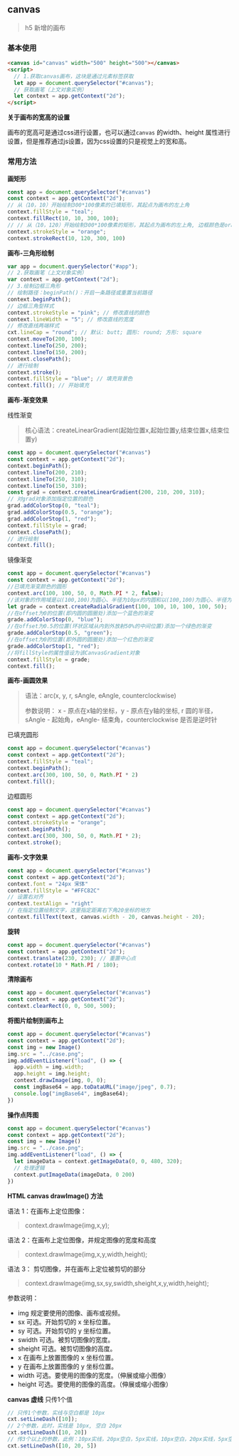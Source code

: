 ## canvas

> h5 新增的画布

### 基本使用

```html
<canvas id="canvas" width="500" height="500"></canvas>
<script>
  // 1.获取canvas画布，这块是通过元素标签获取
  let app = document.querySelector("#canvas");
  // 获取画笔（上文对象实例）
  let context = app.getContext("2d");
</script>
```

**关于画布的宽高的设置**

画布的宽高可是通过css进行设置，也可以通过`canvas` 的width、height 属性进行设置，但是推荐通过js设置，因为css设置的只是视觉上的宽和高。

### 常用方法

**画矩形**

```js
const app = document.querySelector("#canvas")
const context = app.getContext("2d");
// 从（10，10）开始绘制300*100像素的已填矩形，其起点为画布的左上角
context.fillStyle = "teal";
context.fillRect(10, 10, 300, 100); 
// // 从（10，120）开始绘制300*100像素的矩形，其起点为画布的左上角, 边框颜色是orange
context.strokeStyle = "orange"; 
context.strokeRect(10, 120, 300, 100) 
```

 **画布-三角形绘制**

```js
var app = document.querySelector("#app");
// 2.获取画笔（上文对象实例）
var context = app.getContext("2d");
// 3.绘制边框三角形
// 绘制路径：beginPath()：开启一条路径或重置当前路径
context.beginPath();
// 边框三角型样式
context.strokeStyle = "pink"; // 修改直线的颜色
context.lineWidth = "5"; // 修改直线的宽度
// 修改直线两端样式
cxt.lineCap = "round"; // 默认: butt; 圆形: round; 方形: square
context.moveTo(200, 100);
context.lineTo(250, 200);
context.lineTo(150, 200);
context.closePath();
// 进行绘制
context.stroke();
context.fillStyle = "blue"; // 填充背景色
context.fill(); // 开始填充
```

**画布-渐变效果**

线性渐变

> 核心语法：createLinearGradient(起始位置x,起始位置y,结束位置x,结束位置y)

```js
const app = document.querySelector("#canvas")
const context = app.getContext("2d");
context.beginPath();
context.lineTo(200, 210);
context.lineTo(250, 310);
context.lineTo(150, 310);
const grad = context.createLinearGradient(200, 210, 200, 310);
// 对grad对象添加指定位置的颜色
grad.addColorStop(0, "teal");
grad.addColorStop(0.5, "orange");
grad.addColorStop(1, "red");
context.fillStyle = grad;
context.closePath();
// 进行绘制
context.fill();
```

镜像渐变

```js
const app = document.querySelector("#canvas")
const context = app.getContext("2d");
//已填充渐变颜色的圆形
context.arc(100, 100, 50, 0, Math.PI * 2, false);
//该对象的作用域是以(100,100)为圆心、半径为10px的内圆和以(100,100)为圆心、半径为50px的外圆之间的环状区域
let grade = context.createRadialGradient(100, 100, 10, 100, 100, 50);
//在offset为0的位置(即内圆的圆圈处)添加一个蓝色的渐变
grade.addColorStop(0, "blue");
//在offset为0.5的位置(环状区域从内到外放射50%的中间位置)添加一个绿色的渐变
grade.addColorStop(0.5, "green");
//在offset为0的位置(即外圆的圆圈处)添加一个红色的渐变
grade.addColorStop(1, "red");
//将fillStyle的属性值设为该CanvasGradient对象
context.fillStyle = grade;
context.fill();
```

**画布-画圆效果**

> 语法：arc(x, y, r, sAngle, eAngle, counterclockwise)
>
> 参数说明： x - 原点在x轴的坐标，y - 原点在y轴的坐标, r 圆的半径，sAngle - 起始角，eAngle- 结束角，counterclockwise 是否是逆时针

已填充圆形

```js
const app = document.querySelector("#canvas")
const context = app.getContext("2d");
context.fillStyle = "teal";
context.beginPath();
context.arc(300, 100, 50, 0, Math.PI * 2)
context.fill();
```

边框圆形

```js
const app = document.querySelector("#canvas")
const context = app.getContext("2d");
context.strokeStyle = "orange";
context.beginPath();
context.arc(300, 300, 50, 0, Math.PI * 2);
context.stroke();
```

**画布-文字效果**

```js
const app = document.querySelector("#canvas")
const context = app.getContext("2d");
context.font = "24px 宋体"
context.fillStyle = "#FFC82C"
// 设置右对齐
context.textAlign = "right"
// 在指定位置绘制文字，这里指定距离右下角20坐标的地方
context.fillText(text, canvas.width - 20, canvas.height - 20);
```
**旋转**

```js
const app = document.querySelector("#canvas")
const context = app.getContext("2d");
context.translate(230, 230); // 重置中心点
context.rotate(10 * Math.PI / 180);
```

**清除画布**

```js
const app = document.querySelector("#canvas")
const context = app.getContext("2d");
context.clearRect(0, 0, 500, 500);
```

**将图片绘制到画布上**

```js
const app = document.querySelector("#canvas")
const context = app.getContext("2d");
const img = new Image()
img.src = "../case.png";
img.addEventListener("load", () => {
  app.width = img.width;
  app.height = img.height;
  context.drawImage(img, 0, 0);
  const imgBase64 = app.toDataURL("image/jpeg", 0.7);
  console.log("imgBase64", imgBase64);
})
```

**操作点阵图**

```js
const app = document.querySelector("#canvas")
const context = app.getContext("2d");
const img = new Image()
img.src = "../case.png";
img.addEventListener("load", () => {
  let imageData = context.getImageData(0, 0, 480, 320);
  // 处理逻辑
  context.putImageData(imageData, 0 200)
})
```

**HTML canvas drawImage() 方法**

语法 1：在画布上定位图像：
> context.drawImage(img,x,y);


语法 2：在画布上定位图像，并规定图像的宽度和高度
> context.drawImage(img,x,y,width,height);


语法 3： 剪切图像，并在画布上定位被剪切的部分
> context.drawImage(img,sx,sy,swidth,sheight,x,y,width,height);


参数说明：
+ img	规定要使用的图像、画布或视频。
+ sx	可选。开始剪切的 x 坐标位置。
+ sy	可选。开始剪切的 y 坐标位置。
+ swidth	可选。被剪切图像的宽度。
+ sheight	可选。被剪切图像的高度。
+ x	在画布上放置图像的 x 坐标位置。
+ y	在画布上放置图像的 y 坐标位置。
+ width	可选。要使用的图像的宽度。（伸展或缩小图像）
+ height	可选。要使用的图像的高度。（伸展或缩小图像）

**canvas 虚线**
只传1个值
```js
// 只传1个参数，实线与空白都是 10px
cxt.setLineDash([10]);
// 2个参数，此时，实线是 10px, 空白 20px
cxt.setLineDash([10, 20])
// 传3个以上的参数，此例：10px实线，20px空白，5px实线，10px空白，20px实线，5px空白 ……
cxt.setLineDash([10, 20, 5])
```
